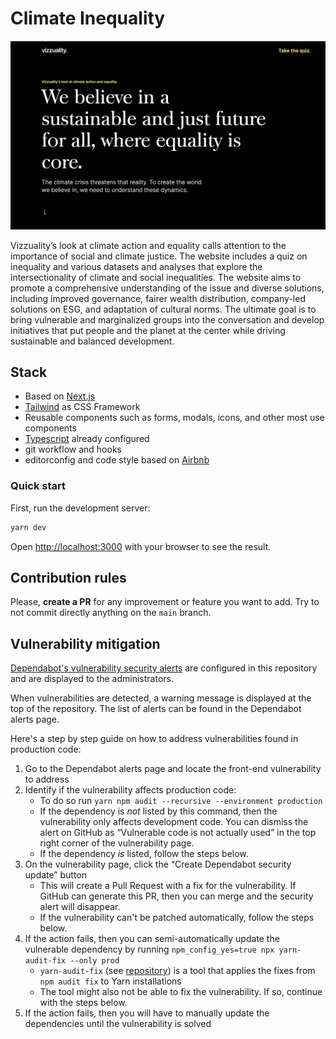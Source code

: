 # Climate Inequality

![Climate Inequality website](public/images/readme.jpg)

Vizzuality’s look at climate action and equality calls attention to the importance of social and climate justice. The website includes a quiz on inequality and various datasets and analyses that explore the intersectionality of climate and social inequalities. The website aims to promote a comprehensive understanding of the issue and diverse solutions, including improved governance, fairer wealth distribution, company-led solutions on ESG, and adaptation of cultural norms. The ultimate goal is to bring vulnerable and marginalized groups into the conversation and develop initiatives that put people and the planet at the center while driving sustainable and balanced development.

## Stack

- Based on [Next.js](https://nextjs.org/)
- [Tailwind](https://tailwindcss.com/) as CSS Framework
- Reusable components such as forms, modals, icons, and other most use components
- [Typescript](https://www.typescriptlang.org/) already configured
- git workflow and hooks
- editorconfig and code style based on [Airbnb](https://github.com/airbnb/javascript)

### Quick start

First, run the development server:

```bash
yarn dev
```

Open [http://localhost:3000](http://localhost:3000) with your browser to see the result.

## Contribution rules

Please, **create a PR** for any improvement or feature you want to add. Try to not commit directly anything on the `main` branch.

## Vulnerability mitigation

[Dependabot's vulnerability security alerts](https://docs.github.com/en/code-security/dependabot/dependabot-alerts/about-dependabot-alerts) are configured in this repository and are displayed to the administrators.

When vulnerabilities are detected, a warning message is displayed at the top of the repository. The list of alerts can be found in the Dependabot alerts page.

Here's a step by step guide on how to address vulnerabilities found in production code:

1. Go to the Dependabot alerts page and locate the front-end vulnerability to address
2. Identify if the vulnerability affects production code:
   - To do so run `yarn npm audit --recursive --environment production`
   - If the dependency is _not_ listed by this command, then the vulnerability only affects development code. You can dismiss the alert on GitHub as “Vulnerable code is not actually used” in the top right corner of the vulnerability page.
   - If the dependency _is_ listed, follow the steps below.
3. On the vulnerability page, click the “Create Dependabot security update” button
   - This will create a Pull Request with a fix for the vulnerability. If GitHub can generate this PR, then you can merge and the security alert will disappear.
   - If the vulnerability can't be patched automatically, follow the steps below.
4. If the action fails, then you can semi-automatically update the vulnerable dependency by running `npm_config_yes=true npx yarn-audit-fix --only prod`
   - `yarn-audit-fix` (see [repository](https://github.com/antongolub/yarn-audit-fix)) is a tool that applies the fixes from `npm audit fix` to Yarn installations
   - The tool might also not be able to fix the vulnerability. If so, continue with the steps below.
5. If the action fails, then you will have to manually update the dependencies until the vulnerability is solved
